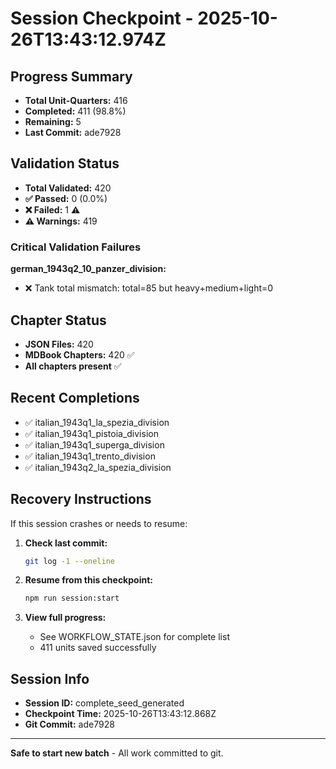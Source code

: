 # Session Checkpoint - 2025-10-26T13:43:12.974Z

## Progress Summary

- **Total Unit-Quarters:** 416
- **Completed:** 411 (98.8%)
- **Remaining:** 5
- **Last Commit:** ade7928

## Validation Status

- **Total Validated:** 420
- **✅ Passed:** 0 (0.0%)
- **❌ Failed:** 1 ⚠️
- **⚠️ Warnings:** 419

### Critical Validation Failures

**german_1943q2_10_panzer_division:**
  - ❌ Tank total mismatch: total=85 but heavy+medium+light=0

## Chapter Status

- **JSON Files:** 420
- **MDBook Chapters:** 420 ✅
- **All chapters present** ✅

## Recent Completions

- ✅ italian_1943q1_la_spezia_division
- ✅ italian_1943q1_pistoia_division
- ✅ italian_1943q1_superga_division
- ✅ italian_1943q1_trento_division
- ✅ italian_1943q2_la_spezia_division

## Recovery Instructions

If this session crashes or needs to resume:

1. **Check last commit:**
   ```bash
   git log -1 --oneline
   ```

2. **Resume from this checkpoint:**
   ```bash
   npm run session:start
   ```

3. **View full progress:**
   - See WORKFLOW_STATE.json for complete list
   - 411 units saved successfully

## Session Info

- **Session ID:** complete_seed_generated
- **Checkpoint Time:** 2025-10-26T13:43:12.868Z
- **Git Commit:** ade7928

---

**Safe to start new batch** - All work committed to git.
